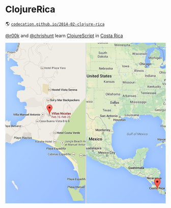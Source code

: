 # ClojureRica

:earth_americas: [`codecation.github.io/2014-02-clojure-rica`](http://codecation.github.io/2014-02-clojure-rica)

[@r00k](http://twitter.com/r00k) and [@chrishunt](http://twitter.com/chrishunt)
learn [ClojureScript](https://github.com/clojure/clojurescript) in [Costa
Rica](http://goo.gl/d6UZRP)

![](images/costa-rica-map.jpg)
